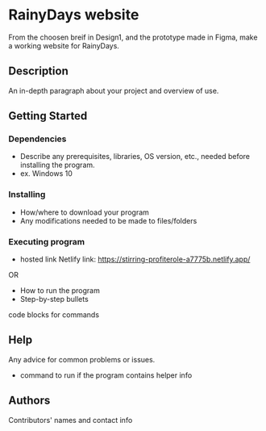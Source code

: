 # RainyDays website

From the choosen breif in Design1, and the prototype made in Figma, make a working website for RainyDays.

## Description

An in-depth paragraph about your project and overview of use.

## Getting Started

### Dependencies

- Describe any prerequisites, libraries, OS version, etc., needed before installing the program.
- ex. Windows 10

### Installing

- How/where to download your program
- Any modifications needed to be made to files/folders

### Executing program

- hosted link
  Netlify link: https://stirring-profiterole-a7775b.netlify.app/

OR

- How to run the program
- Step-by-step bullets

code blocks for commands

## Help

Any advice for common problems or issues.

- command to run if the program contains helper info

## Authors

Contributors' names and contact info
